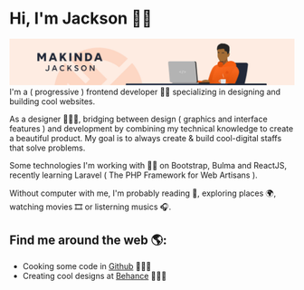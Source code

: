 # Hi, I'm Jackson 👋🏾

<img src="makinda-git.jpg" alt="banner that says Makinda Jackson - artist, designer and code lover">
I'm a ( progressive ) frontend developer ✌🏾 specializing in designing and building cool websites.


As a designer 🧑🏾‍🎨, bridging between design ( graphics and interface features ) and development by combining my technical knowledge to create a beautiful product. My goal is to always create & build cool-digital staffs that solve problems.

Some technologies I'm working with 👌🏾 on Bootstrap, Bulma and ReactJS, recently learning Laravel ( The PHP Framework for Web Artisans ).

Without computer with me, I'm probably reading 📙, exploring places 🌍, watching movies 🎞️ or listerning musics 🎧.

## Find me around the web 🌎:
- Cooking some code in <a href="https://github.com/makindajack">Github</a> 👨🏾‍🍳
- Creating cool designs at <a href="https://www.behance.net/makindajack">Behance</a> 👨🏾‍🎨
